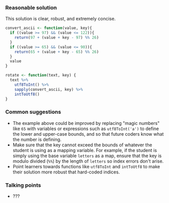 ### Reasonable solution

This solution is clear, robust, and extremely concise.

```r
convert_ascii <- function(value, key){
  if ((value >= 97) && (value <= 122)){
    return(97 + (value + key - 97) %% 26)
  } 
  if ((value >= 65) && (value <= 90)){
    return(65 + (value + key - 65) %% 26)
  } 
  value
}

rotate <- function(text, key) {
  text %>% 
    utf8ToInt() %>% 
    sapply(convert_ascii, key) %>% 
    intToUtf8()
}
```


### Common suggestions

- The example above could be improved by replacing "magic numbers" like `65` with variables or expressions such as `utf8ToInt('a')` to define the lower and upper-case bounds, and so that future coders know what the number is defining.
- Make sure that the key cannot exceed the bounds of whatever the student is using as a mapping variable. For example, if the student is simply using the base variable `letters` as a map, ensure that the key is modulo divided (`%%`) by the length of `letters` so index errors don't arise.
- Point learners towards functions like `utf8ToInt` and `intToUtf8` to make their solution more robust that hard-coded indices.


### Talking points

- ???

